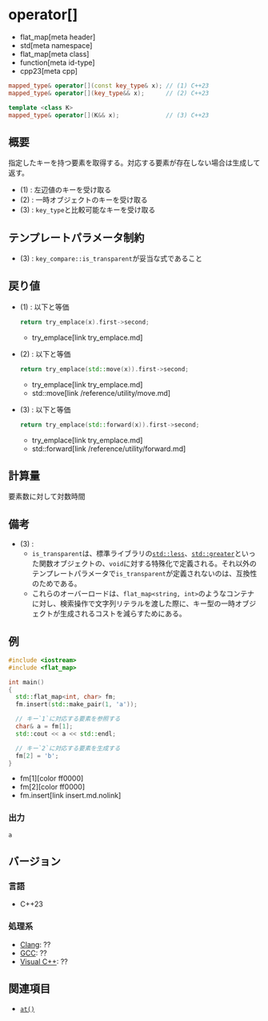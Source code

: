 # operator[]
* flat_map[meta header]
* std[meta namespace]
* flat_map[meta class]
* function[meta id-type]
* cpp23[meta cpp]

```cpp
mapped_type& operator[](const key_type& x); // (1) C++23
mapped_type& operator[](key_type&& x);      // (2) C++23

template <class K>
mapped_type& operator[](K&& x);             // (3) C++23
```

## 概要
指定したキーを持つ要素を取得する。対応する要素が存在しない場合は生成して返す。

- (1) : 左辺値のキーを受け取る
- (2) : 一時オブジェクトのキーを受け取る
- (3) : `key_type`と比較可能なキーを受け取る


## テンプレートパラメータ制約
- (3) : `key_compare::is_transparent`が妥当な式であること


## 戻り値
- (1) : 以下と等価
    ```cpp
    return try_emplace(x).first->second;
    ```
    * try_emplace[link try_emplace.md]

- (2) : 以下と等価
    ```cpp
    return try_emplace(std::move(x)).first->second;
    ```
    * try_emplace[link try_emplace.md]
    * std::move[link /reference/utility/move.md]

- (3) : 以下と等価
    ```cpp
    return try_emplace(std::forward(x)).first->second;
    ```
    * try_emplace[link try_emplace.md]
    * std::forward[link /reference/utility/forward.md]


## 計算量
要素数に対して対数時間


## 備考
- (3) :
    - `is_transparent`は、標準ライブラリの[`std::less`](/reference/functional/less.md)、[`std::greater`](/reference/functional/greater.md)といった関数オブジェクトの、`void`に対する特殊化で定義される。それ以外のテンプレートパラメータで`is_transparent`が定義されないのは、互換性のためである。
    - これらのオーバーロードは、`flat_map<string, int>`のようなコンテナに対し、検索操作で文字列リテラルを渡した際に、キー型の一時オブジェクトが生成されるコストを減らすためにある。


## 例
```cpp example
#include <iostream>
#include <flat_map>

int main()
{
  std::flat_map<int, char> fm;
  fm.insert(std::make_pair(1, 'a'));

  // キー`1`に対応する要素を参照する
  char& a = fm[1];
  std::cout << a << std::endl;

  // キー`2`に対応する要素を生成する
  fm[2] = 'b';
}
```
* fm[1][color ff0000]
* fm[2][color ff0000]
* fm.insert[link insert.md.nolink]

### 出力
```
a
```

## バージョン
### 言語
- C++23

### 処理系
- [Clang](/implementation.md#clang): ??
- [GCC](/implementation.md#gcc): ??
- [Visual C++](/implementation.md#visual_cpp): ??


## 関連項目
- [`at()`](at.md)

